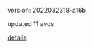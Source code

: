 version: 2022032318-a16b

updated 11 avds

[details](https://github.com/0x74f917491bfa7ebfa379/ali_avd_db/blob/master/change_log/2022/03/23/18/a16b.txt)